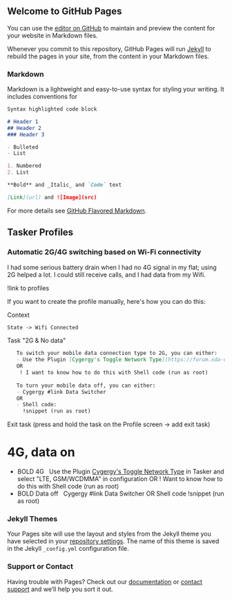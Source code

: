 ## Welcome to GitHub Pages

You can use the [editor on GitHub](https://github.com/james-clark-5/RN4-Android-7.1.2-Max-Battery/edit/master/index.md) to maintain and preview the content for your website in Markdown files.

Whenever you commit to this repository, GitHub Pages will run [Jekyll](https://jekyllrb.com/) to rebuild the pages in your site, from the content in your Markdown files.

### Markdown

Markdown is a lightweight and easy-to-use syntax for styling your writing. It includes conventions for

```markdown
Syntax highlighted code block

# Header 1
## Header 2
### Header 3

- Bulleted
- List

1. Numbered
2. List

**Bold** and _Italic_ and `Code` text

[Link](url) and ![Image](src)
```

For more details see [GitHub Flavored Markdown](https://guides.github.com/features/mastering-markdown/).





## Tasker Profiles
### Automatic 2G/4G switching based on Wi-Fi connectivity
I had some serious battery drain when I had no 4G signal in my flat; using 2G helped a lot. I could still receive calls, and I had data from my Wifi.

!link to profiles

If you want to create the profile manually, here's how you can do this:

Context
```markdown
State -> Wifi Connected
   ```
Task "2G & No data" 
```markdown
   To switch your mobile data connection type to 2G, you can either:
   - Use the Plugin [Cygergy's Toggle Network Type](https://forum.xda-developers.com/android/apps-games/widget-toggle-network-type-5-0-xda-t2945406) in Tasker and select "GSM only" in configuration
   OR
    ! I want to know how to do this with Shell code (run as root)
    
   To turn your mobile data off, you can either:
   - Cygergy #link Data Switcher
   OR
   - Shell code:
     !snippet (run as root)
   ```
Exit task (press and hold the task on the Profile screen -> add exit task) 
# 4G, data on
-  BOLD 4G
    Use the Plugin [Cygergy's Toggle Network Type](https://forum.xda-developers.com/android/apps-games/widget-toggle-network-type-5-0-xda-t2945406)  in Tasker and select "LTE, GSM/WCDMMA" in configuration
   OR
   ! Want to know how to do this with Shell code (run as root)
-  BOLD Data off
   Cygergy #link Data Switcher
   OR
   Shell code !snippet (run as root)








### Jekyll Themes

Your Pages site will use the layout and styles from the Jekyll theme you have selected in your [repository settings](https://github.com/james-clark-5/RN4-Android-7.1.2-Max-Battery/settings). The name of this theme is saved in the Jekyll `_config.yml` configuration file.

### Support or Contact

Having trouble with Pages? Check out our [documentation](https://help.github.com/categories/github-pages-basics/) or [contact support](https://github.com/contact) and we’ll help you sort it out.
